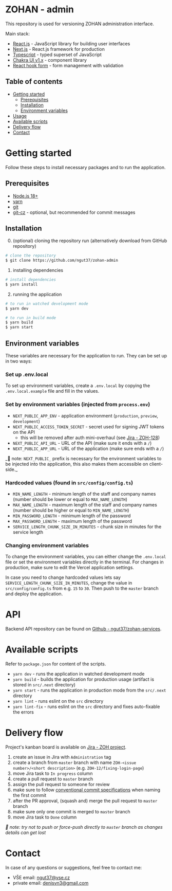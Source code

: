 # ZOHAN - admin

This repository is used for versioning ZOHAN administration interface.

Main stack:

- [React.js](https://reactjs.org/) - JavaScript library for building user interfaces
- [Next.js](https://nextjs.org/) - React.js framework for production
- [Typescript](https://www.typescriptlang.org/) - typed superset of JavaScript
- [Chakra UI v1.x](https://chakra-ui.com/) - component library
- [React hook form](https://react-hook-form.com/) - form management with validation

## Table of contents

- [Getting started](#getting-started)
  - [Prerequisites](#prerequisites)
  - [Installation](#installation)
  - [Environment variables](#environment-variables)
- [Usage](#usage)
- [Available scripts](#available-scripts)
- [Delivery flow](#contributing)
- [Contact](#contact)

# Getting started

Follow these steps to install necessary packages and to run the application.

## Prerequisites

- [Node.js 18+](https://nodejs.org/en/)
- [yarn](https://yarnpkg.com/)
- [git](https://git-scm.com/)
- [git-cz](https://www.npmjs.com/package/git-cz) - optional, but recommended for commit messages

## Installation

0. (optional) cloning the repository run (alternatively download from GitHub repository)

```bash
# clone the repository
$ git clone https://github.com/ngut37/zohan-admin
```

1. installing dependencies

```bash
# install dependencies
$ yarn install
```

2. running the application

```bash
# to run in watched development mode
$ yarn dev

# to run in build mode
$ yarn build
$ yarn start
```

## Environment variables

These variables are necessary for the application to run. They can be set up in two ways:

### Set up .env.local

To set up environment variables, create a `.env.local` by copying the `.env.local.example` file and fill in the values.

### Set by environment variables (injected from `process.env`)

- `NEXT_PUBLIC_APP_ENV` - application environment (`production`, `preview`, `development`)
- `NEXT_PUBLIC_ACCESS_TOKEN_SECRET` - secret used for signing JWT tokens on the API
  - this will be removed after auth mini-overhaul (see [Jira - ZOH-128](https://zohan-app.atlassian.net/browse/ZOH-128))
- `NEXT_PUBLIC_API_URL` - URL of the API (make sure it ends with a `/`)
- `NEXT_PUBLIC_APP_URL` - URL of the application (make sure ends with a `/`)

_📌 note: `NEXT_PUBLIC_` prefix is necessary for the environment variables to be injected into the application, this also makes them accessible on client-side.\_

### Hardcoded values (found in `src/config/config.ts`)

- `MIN_NAME_LENGTH` - minimum length of the staff and company names (number should be lower or equal to `MAX_NAME_LENGTH`)
- `MAX_NAME_LENGTH` - maximum length of the staff and company names (number should be higher or equal to `MIN_NAME_LENGTH`)
- `MIN_PASSWORD_LENGTH` - minimum length of the password
- `MAX_PASSWORD_LENGTH` - maximum length of the password
- `SERVICE_LENGTH_CHUNK_SIZE_IN_MINUTES` - chunk size in minutes for the service length

### Changing environment variables

To change the environment variables, you can either change the `.env.local` file or set the environment variables directly in the terminal. For changes in production, make sure to edit the Vercel application settings.

In case you need to change hardcoded values lets say `SERVICE_LENGTH_CHUNK_SIZE_IN_MINUTES`, change the value in `src/config/config.ts` from e.g. `15` to `30`. Then push to the `master` branch and deploy the application.

# API

Backend API repository can be found on [Github - ngut37/zohan-services](https://github.com/ngut37/zohan-services).

# Available scripts

Refer to `package.json` for content of the scripts.

- `yarn dev` - runs the application in watched development mode
- `yarn build` - builds the application for production usage (artifact is stored in `src/.next` directory)
- `yarn start` - runs the application in production mode from the `src/.next` directory
- `yarn lint` - runs eslint on the `src` directory
- `yarn lint-fix` - runs eslint on the `src` directory and fixes auto-fixable the errors

# Delivery flow

Project's kanban board is available on [Jira - ZOH project](https://zohan-app.atlassian.net/jira/software/projects/ZOH/boards/1).

1. create an issue in Jira with `Administration` tag
2. create a branch from `master` branch with name `ZOH-<issue number>/<short description>` (e.g. `ZOH-12/fixing-login-page`)
3. move Jira task to `In progress` column
4. create a pull request to `master` branch
5. assign the pull request to someone for review
6. make sure to follow [conventional commit specifications](https://www.conventionalcommits.org/en/v1.0.0/) when naming the first commit
7. after the PR approval, (squash and) merge the pull request to `master` branch
8. make sure only one commit is merged to `master` branch
9. move Jira task to `Done` column

_📌 note: try not to push or force-push directly to `master` branch as changes details can get lost_

# Contact

In case of any questions or suggestions, feel free to contact me:

- VŠE email: [ngut37@vse.cz](mailto:ngut37@vse.cz)
- private email: [denisvn3@gmail.com](mailto:denisvn3@gmail.com)
